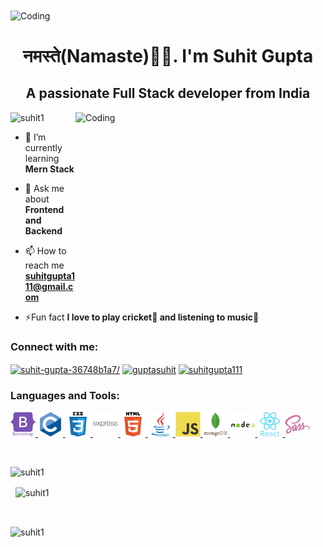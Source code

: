 
<image align="center"  alt="Coding" width="1000" height="300"  src="./Work-Fun.gif">

<h1 align="center">नमस्ते(Namaste)🙏🏻. I'm Suhit Gupta</h1>
<h2 align="center">A passionate Full Stack developer from India</h2>

<image align="right" alt="Coding" height="300" width="400" src="./bd4ed327189c2a56695beb91cd534570.gif">

<p align="left"> <img src="https://komarev.com/ghpvc/?username=suhit1&label=Profile%20views&color=0e75b6&style=flat" alt="suhit1" /> </p>

- 🌱 I’m currently learning **Mern Stack**

- 💬 Ask me about **Frontend and Backend**

- 📫 How to reach me **suhitgupta111@gmail.com**
  
- ⚡Fun fact  **I love to play cricket🏏 and listening to music🎵**

<h3 align="left">Connect with me:</h3>
<p align="left">
<a href="https://linkedin.com/in/suhit-gupta-36748b1a7/" target="blank"><img align="center" src="https://raw.githubusercontent.com/rahuldkjain/github-profile-readme-generator/master/src/images/icons/Social/linked-in-alt.svg" alt="suhit-gupta-36748b1a7/" height="30" width="40" /></a>
<a href="https://instagram.com/guptasuhit" target="blank"><img align="center" src="https://raw.githubusercontent.com/rahuldkjain/github-profile-readme-generator/master/src/images/icons/Social/instagram.svg" alt="guptasuhit" height="30" width="40" /></a>
<a href="https://auth.geeksforgeeks.org/user/suhitgupta111" target="blank"><img align="center" src="https://raw.githubusercontent.com/rahuldkjain/github-profile-readme-generator/master/src/images/icons/Social/geeks-for-geeks.svg" alt="suhitgupta111" height="30" width="40" /></a>
</p>

<h3 align="left">Languages and Tools:</h3>

<p align="left"> <a href="https://getbootstrap.com" target="_blank" rel="noreferrer"> <img src="https://raw.githubusercontent.com/devicons/devicon/master/icons/bootstrap/bootstrap-plain-wordmark.svg" alt="bootstrap" width="40" height="40"/> </a> <a href="https://www.cprogramming.com/" target="_blank" rel="noreferrer"> <img src="https://raw.githubusercontent.com/devicons/devicon/master/icons/c/c-original.svg" alt="c" width="40" height="40"/> </a> <a href="https://www.w3schools.com/css/" target="_blank" rel="noreferrer"> <img src="https://raw.githubusercontent.com/devicons/devicon/master/icons/css3/css3-original-wordmark.svg" alt="css3" width="40" height="40"/> </a> <a href="https://expressjs.com" target="_blank" rel="noreferrer"> <img src="https://raw.githubusercontent.com/devicons/devicon/master/icons/express/express-original-wordmark.svg" alt="express" width="40" height="40"/> </a> <a href="https://www.w3.org/html/" target="_blank" rel="noreferrer"> <img src="https://raw.githubusercontent.com/devicons/devicon/master/icons/html5/html5-original-wordmark.svg" alt="html5" width="40" height="40"/> </a> <a href="https://www.java.com" target="_blank" rel="noreferrer"> <img src="https://raw.githubusercontent.com/devicons/devicon/master/icons/java/java-original.svg" alt="java" width="40" height="40"/> </a> <a href="https://developer.mozilla.org/en-US/docs/Web/JavaScript" target="_blank" rel="noreferrer"> <img src="https://raw.githubusercontent.com/devicons/devicon/master/icons/javascript/javascript-original.svg" alt="javascript" width="40" height="40"/> </a> <a href="https://www.mongodb.com/" target="_blank" rel="noreferrer"> <img src="https://raw.githubusercontent.com/devicons/devicon/master/icons/mongodb/mongodb-original-wordmark.svg" alt="mongodb" width="40" height="40"/> </a> <a href="https://nodejs.org" target="_blank" rel="noreferrer"> <img src="https://raw.githubusercontent.com/devicons/devicon/master/icons/nodejs/nodejs-original-wordmark.svg" alt="nodejs" width="40" height="40"/> </a> <a href="https://reactjs.org/" target="_blank" rel="noreferrer"> <img src="https://raw.githubusercontent.com/devicons/devicon/master/icons/react/react-original-wordmark.svg" alt="react" width="40" height="40"/> </a> <a href="https://sass-lang.com" target="_blank" rel="noreferrer"> <img src="https://raw.githubusercontent.com/devicons/devicon/master/icons/sass/sass-original.svg" alt="sass" width="40" height="40"/> </a> </p>
<br/>
<p><img align="left" src="https://github-readme-stats.vercel.app/api/top-langs?username=suhit1&show_icons=true&locale=en&layout=compact&theme=tokyonight" alt="suhit1" /></p>
<br/>
<p>&nbsp;&nbsp;<img align="center" src="https://github-readme-stats.vercel.app/api?username=suhit1&theme=tokyonight&show_icons=true" alt="suhit1" /></p>
<br/>
<p><img  align="center" src="https://github-readme-streak-stats.herokuapp.com/?user=suhit1&theme=tokyonight" alt="suhit1" /></p>
